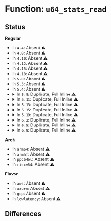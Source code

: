 # Function: <code>u64_stats_read</code>

## Status
<b>Regular</b>
<ul>
<li>
In <code>4.4</code>: Absent ⚠️
</li>
<li>
In <code>4.8</code>: Absent ⚠️
</li>
<li>
In <code>4.10</code>: Absent ⚠️
</li>
<li>
In <code>4.13</code>: Absent ⚠️
</li>
<li>
In <code>4.15</code>: Absent ⚠️
</li>
<li>
In <code>4.18</code>: Absent ⚠️
</li>
<li>
In <code>5.0</code>: Absent ⚠️
</li>
<li>
In <code>5.3</code>: Absent ⚠️
</li>
<li>
In <code>5.4</code>: Absent ⚠️
</li>
<li>
<details>
<summary>In <code>5.8</code>: Duplicate, Full Inline ⚠️</summary>

**Collision:** Static Duplication

**Inline:** Full

**Transformation:** False

**Instances:**

```
In drivers/net/loopback.c (ffffffff8187e8de)
Location: include/linux/u64_stats_sync.h:81
Inline: True
Inline callers:
  - drivers/net/loopback.c:dev_lstats_read
  - drivers/net/loopback.c:dev_lstats_read
```
```
In drivers/net/phy/mdio_bus.c (ffffffff81886251)
Location: include/linux/u64_stats_sync.h:81
Inline: True
Inline callers:
  - drivers/net/phy/mdio_bus.c:mdio_bus_device_stat_field_show
  - drivers/net/phy/mdio_bus.c:mdio_bus_stat_field_show
  - drivers/net/phy/mdio_bus.c:mdio_bus_stat_field_show
```
```
In drivers/net/tun.c (ffffffff8188a0c9)
Location: include/linux/u64_stats_sync.h:81
Inline: True
Inline callers:
  - drivers/net/tun.c:tun_net_get_stats64
  - drivers/net/tun.c:tun_net_get_stats64
  - drivers/net/tun.c:tun_net_get_stats64
  - drivers/net/tun.c:tun_net_get_stats64
```
</details>
</li>
<li>
<details>
<summary>In <code>5.11</code>: Duplicate, Full Inline ⚠️</summary>

**Collision:** Static Duplication

**Inline:** Full

**Transformation:** False

**Instances:**

```
In drivers/net/loopback.c (ffffffff8188ce5e)
Location: include/linux/u64_stats_sync.h:81
Inline: True
Inline callers:
  - drivers/net/loopback.c:dev_lstats_read
  - drivers/net/loopback.c:dev_lstats_read
```
```
In drivers/net/phy/mdio_bus.c (ffffffff81894701)
Location: include/linux/u64_stats_sync.h:81
Inline: True
Inline callers:
  - drivers/net/phy/mdio_bus.c:mdio_bus_device_stat_field_show
  - drivers/net/phy/mdio_bus.c:mdio_bus_stat_field_show
  - drivers/net/phy/mdio_bus.c:mdio_bus_stat_field_show
```
</details>
</li>
<li>
<details>
<summary>In <code>5.13</code>: Duplicate, Full Inline ⚠️</summary>

**Collision:** Static Duplication

**Inline:** Full

**Transformation:** False

**Instances:**

```
In drivers/net/loopback.c (ffffffff8186f7ae)
Location: include/linux/u64_stats_sync.h:81
Inline: True
Inline callers:
  - drivers/net/loopback.c:dev_lstats_read
  - drivers/net/loopback.c:dev_lstats_read
```
```
In drivers/net/phy/mdio_bus.c (ffffffff81877004)
Location: include/linux/u64_stats_sync.h:81
Inline: True
Inline callers:
  - drivers/net/phy/mdio_bus.c:mdio_bus_device_stat_field_show
  - drivers/net/phy/mdio_bus.c:mdio_bus_stat_field_show
  - drivers/net/phy/mdio_bus.c:mdio_bus_stat_field_show
```
```
In net/ipv6/seg6_local.c (ffffffff81b7d345)
Location: include/linux/u64_stats_sync.h:81
Inline: True
Inline callers:
  - net/ipv6/seg6_local.c:put_nla_counters
  - net/ipv6/seg6_local.c:put_nla_counters
  - net/ipv6/seg6_local.c:put_nla_counters
```
</details>
</li>
<li>
<details>
<summary>In <code>5.15</code>: Duplicate, Full Inline ⚠️</summary>

**Collision:** Static Duplication

**Inline:** Full

**Transformation:** False

**Instances:**

```
In kernel/bpf/syscall.c (ffffffff8122d14b)
Location: include/linux/u64_stats_sync.h:81
Inline: True
Inline callers:
  - kernel/bpf/syscall.c:bpf_prog_get_stats
  - kernel/bpf/syscall.c:bpf_prog_get_stats
  - kernel/bpf/syscall.c:bpf_prog_get_stats
```
```
In drivers/net/loopback.c (ffffffff818ffcff)
Location: include/linux/u64_stats_sync.h:81
Inline: True
Inline callers:
  - drivers/net/loopback.c:dev_lstats_read
  - drivers/net/loopback.c:dev_lstats_read
```
```
In drivers/net/phy/mdio_bus.c (ffffffff81907cf5)
Location: include/linux/u64_stats_sync.h:81
Inline: True
Inline callers:
  - drivers/net/phy/mdio_bus.c:mdio_bus_device_stat_field_show
  - drivers/net/phy/mdio_bus.c:mdio_bus_stat_field_show
  - drivers/net/phy/mdio_bus.c:mdio_bus_stat_field_show
```
```
In net/ipv6/seg6_local.c (ffffffff81c48502)
Location: include/linux/u64_stats_sync.h:81
Inline: True
Inline callers:
  - net/ipv6/seg6_local.c:put_nla_counters
  - net/ipv6/seg6_local.c:put_nla_counters
  - net/ipv6/seg6_local.c:put_nla_counters
```
</details>
</li>
<li>
<details>
<summary>In <code>5.19</code>: Duplicate, Full Inline ⚠️</summary>

**Collision:** Static Duplication

**Inline:** Full

**Transformation:** False

**Instances:**

```
In kernel/bpf/syscall.c (ffffffff8126f5ab)
Location: include/linux/u64_stats_sync.h:81
Inline: True
Inline callers:
  - kernel/bpf/syscall.c:bpf_prog_get_stats
  - kernel/bpf/syscall.c:bpf_prog_get_stats
  - kernel/bpf/syscall.c:bpf_prog_get_stats
```
```
In drivers/net/loopback.c (ffffffff81a51616)
Location: include/linux/u64_stats_sync.h:81
Inline: True
Inline callers:
  - drivers/net/loopback.c:dev_lstats_read
  - drivers/net/loopback.c:dev_lstats_read
```
```
In drivers/net/phy/mdio_bus.c (ffffffff81a5adf5)
Location: include/linux/u64_stats_sync.h:81
Inline: True
Inline callers:
  - drivers/net/phy/mdio_bus.c:mdio_bus_device_stat_field_show
  - drivers/net/phy/mdio_bus.c:mdio_bus_stat_field_show
  - drivers/net/phy/mdio_bus.c:mdio_bus_stat_field_show
```
```
In net/core/gen_stats.c (ffffffff81c029e5)
Location: include/linux/u64_stats_sync.h:81
Inline: True
```
```
In net/core/gen_estimator.c (ffffffff81c0366c)
Location: include/linux/u64_stats_sync.h:81
Inline: True
Inline callers:
  - net/core/gen_estimator.c:gen_new_estimator
  - net/core/gen_estimator.c:gen_new_estimator
  - net/core/gen_estimator.c:est_timer
  - net/core/gen_estimator.c:est_timer
```
```
In net/ipv6/seg6_local.c (ffffffff81de7a31)
Location: include/linux/u64_stats_sync.h:81
Inline: True
Inline callers:
  - net/ipv6/seg6_local.c:put_nla_counters
  - net/ipv6/seg6_local.c:put_nla_counters
  - net/ipv6/seg6_local.c:put_nla_counters
```
</details>
</li>
<li>
<details>
<summary>In <code>6.2</code>: Duplicate, Full Inline ⚠️</summary>

**Collision:** Static Duplication

**Inline:** Full

**Transformation:** False

**Instances:**

```
In kernel/bpf/syscall.c (ffffffff812c5a97)
Location: include/linux/u64_stats_sync.h:77
Inline: True
Inline callers:
  - kernel/bpf/syscall.c:bpf_prog_get_stats
  - kernel/bpf/syscall.c:bpf_prog_get_stats
  - kernel/bpf/syscall.c:bpf_prog_get_stats
```
```
In drivers/spi/spi.c (ffffffff81bd4c63)
Location: include/linux/u64_stats_sync.h:77
Inline: True
Inline callers:
  - drivers/spi/spi.c:spi_statistics_transfers_split_maxsize_show
  - drivers/spi/spi.c:spi_statistics_transfer_bytes_histo16_show
  - drivers/spi/spi.c:spi_statistics_transfer_bytes_histo15_show
  - drivers/spi/spi.c:spi_statistics_transfer_bytes_histo14_show
  - drivers/spi/spi.c:spi_statistics_transfer_bytes_histo13_show
  - drivers/spi/spi.c:spi_statistics_transfer_bytes_histo12_show
  - drivers/spi/spi.c:spi_statistics_transfer_bytes_histo11_show
  - drivers/spi/spi.c:spi_statistics_transfer_bytes_histo10_show
  - drivers/spi/spi.c:spi_statistics_transfer_bytes_histo9_show
  - drivers/spi/spi.c:spi_statistics_transfer_bytes_histo8_show
  - drivers/spi/spi.c:spi_statistics_transfer_bytes_histo7_show
  - drivers/spi/spi.c:spi_statistics_transfer_bytes_histo6_show
  - drivers/spi/spi.c:spi_statistics_transfer_bytes_histo5_show
  - drivers/spi/spi.c:spi_statistics_transfer_bytes_histo4_show
  - drivers/spi/spi.c:spi_statistics_transfer_bytes_histo3_show
  - drivers/spi/spi.c:spi_statistics_transfer_bytes_histo2_show
  - drivers/spi/spi.c:spi_statistics_transfer_bytes_histo1_show
  - drivers/spi/spi.c:spi_statistics_transfer_bytes_histo0_show
  - drivers/spi/spi.c:spi_statistics_bytes_tx_show
  - drivers/spi/spi.c:spi_statistics_bytes_rx_show
  - drivers/spi/spi.c:spi_statistics_bytes_show
  - drivers/spi/spi.c:spi_statistics_spi_async_show
  - drivers/spi/spi.c:spi_statistics_spi_sync_immediate_show
  - drivers/spi/spi.c:spi_statistics_spi_sync_show
  - drivers/spi/spi.c:spi_statistics_timedout_show
  - drivers/spi/spi.c:spi_statistics_errors_show
  - drivers/spi/spi.c:spi_statistics_transfers_show
  - drivers/spi/spi.c:spi_statistics_messages_show
```
```
In drivers/net/loopback.c (ffffffff81bdaad3)
Location: include/linux/u64_stats_sync.h:77
Inline: True
Inline callers:
  - drivers/net/loopback.c:dev_lstats_read
  - drivers/net/loopback.c:dev_lstats_read
```
```
In drivers/net/phy/mdio_bus.c (ffffffff81be5725)
Location: include/linux/u64_stats_sync.h:77
Inline: True
Inline callers:
  - drivers/net/phy/mdio_bus.c:mdio_bus_device_stat_field_show
  - drivers/net/phy/mdio_bus.c:mdio_bus_stat_field_show
  - drivers/net/phy/mdio_bus.c:mdio_bus_stat_field_show
```
```
In net/core/gen_stats.c (ffffffff81db1ea5)
Location: include/linux/u64_stats_sync.h:77
Inline: True
```
```
In net/core/gen_estimator.c (ffffffff81db2c5c)
Location: include/linux/u64_stats_sync.h:77
Inline: True
Inline callers:
  - net/core/gen_estimator.c:gen_new_estimator
  - net/core/gen_estimator.c:gen_new_estimator
  - net/core/gen_estimator.c:est_timer
  - net/core/gen_estimator.c:est_timer
```
```
In net/core/dev.c (ffffffff81dc171f)
Location: include/linux/u64_stats_sync.h:77
Inline: True
Inline callers:
  - net/core/dev.c:dev_fetch_sw_netstats
  - net/core/dev.c:dev_fetch_sw_netstats
  - net/core/dev.c:dev_fetch_sw_netstats
  - net/core/dev.c:dev_fetch_sw_netstats
```
```
In net/core/drop_monitor.c (ffffffff81e25ed4)
Location: include/linux/u64_stats_sync.h:77
Inline: True
Inline callers:
  - net/core/drop_monitor.c:net_dm_cmd_stats_get
  - net/core/drop_monitor.c:net_dm_cmd_stats_get
  - net/core/drop_monitor.c:net_dm_cmd_stats_get
  - net/core/drop_monitor.c:net_dm_cmd_stats_get
```
```
In net/core/devlink.c (ffffffff81e39623)
Location: include/linux/u64_stats_sync.h:77
Inline: True
Inline callers:
  - net/core/devlink.c:devlink_nl_trap_group_fill
  - net/core/devlink.c:devlink_nl_trap_group_fill
  - net/core/devlink.c:devlink_nl_trap_fill
  - net/core/devlink.c:devlink_nl_trap_fill
  - net/core/devlink.c:devlink_trap_stats_read
  - net/core/devlink.c:devlink_trap_stats_read
```
```
In net/ipv6/seg6_local.c (ffffffff81fbbbfd)
Location: include/linux/u64_stats_sync.h:77
Inline: True
Inline callers:
  - net/ipv6/seg6_local.c:put_nla_counters
  - net/ipv6/seg6_local.c:put_nla_counters
  - net/ipv6/seg6_local.c:put_nla_counters
```
</details>
</li>
<li>
<details>
<summary>In <code>6.5</code>: Duplicate, Full Inline ⚠️</summary>

**Collision:** Static Duplication

**Inline:** Full

**Transformation:** False

**Instances:**

```
In kernel/bpf/syscall.c (ffffffff812ecba7)
Location: include/linux/u64_stats_sync.h:77
Inline: True
Inline callers:
  - kernel/bpf/syscall.c:bpf_prog_get_stats
  - kernel/bpf/syscall.c:bpf_prog_get_stats
  - kernel/bpf/syscall.c:bpf_prog_get_stats
```
```
In drivers/spi/spi.c (ffffffff81c29b5c)
Location: include/linux/u64_stats_sync.h:77
Inline: True
Inline callers:
  - drivers/spi/spi.c:spi_emit_pcpu_stats
```
```
In drivers/net/loopback.c (ffffffff81c31573)
Location: include/linux/u64_stats_sync.h:77
Inline: True
Inline callers:
  - drivers/net/loopback.c:dev_lstats_read
  - drivers/net/loopback.c:dev_lstats_read
```
```
In drivers/net/phy/mdio_bus.c (ffffffff81c3d147)
Location: include/linux/u64_stats_sync.h:77
Inline: True
Inline callers:
  - drivers/net/phy/mdio_bus.c:mdio_bus_device_stat_field_show
  - drivers/net/phy/mdio_bus.c:mdio_bus_stat_field_show
  - drivers/net/phy/mdio_bus.c:mdio_bus_stat_field_show
```
```
In net/core/gen_stats.c (ffffffff81e22475)
Location: include/linux/u64_stats_sync.h:77
Inline: True
```
```
In net/core/gen_estimator.c (ffffffff81e2322c)
Location: include/linux/u64_stats_sync.h:77
Inline: True
Inline callers:
  - net/core/gen_estimator.c:gen_new_estimator
  - net/core/gen_estimator.c:gen_new_estimator
  - net/core/gen_estimator.c:est_timer
  - net/core/gen_estimator.c:est_timer
```
```
In net/core/dev.c (ffffffff81e30f3f)
Location: include/linux/u64_stats_sync.h:77
Inline: True
Inline callers:
  - net/core/dev.c:dev_fetch_sw_netstats
  - net/core/dev.c:dev_fetch_sw_netstats
  - net/core/dev.c:dev_fetch_sw_netstats
  - net/core/dev.c:dev_fetch_sw_netstats
```
```
In net/core/drop_monitor.c (ffffffff81e9b474)
Location: include/linux/u64_stats_sync.h:77
Inline: True
Inline callers:
  - net/core/drop_monitor.c:net_dm_cmd_stats_get
  - net/core/drop_monitor.c:net_dm_cmd_stats_get
  - net/core/drop_monitor.c:net_dm_cmd_stats_get
  - net/core/drop_monitor.c:net_dm_cmd_stats_get
```
```
In net/ipv6/seg6_local.c (ffffffff8201c4fd)
Location: include/linux/u64_stats_sync.h:77
Inline: True
Inline callers:
  - net/ipv6/seg6_local.c:put_nla_counters
  - net/ipv6/seg6_local.c:put_nla_counters
  - net/ipv6/seg6_local.c:put_nla_counters
```
```
In net/devlink/leftover.c (ffffffff8203bf29)
Location: include/linux/u64_stats_sync.h:77
Inline: True
Inline callers:
  - net/devlink/leftover.c:devlink_nl_trap_group_fill
  - net/devlink/leftover.c:devlink_nl_trap_group_fill
  - net/devlink/leftover.c:devlink_nl_trap_fill
  - net/devlink/leftover.c:devlink_nl_trap_fill
  - net/devlink/leftover.c:devlink_trap_stats_read
  - net/devlink/leftover.c:devlink_trap_stats_read
```
</details>
</li>
<li>
<details>
<summary>In <code>6.8</code>: Duplicate, Full Inline ⚠️</summary>

**Collision:** Static Duplication

**Inline:** Full

**Transformation:** False

**Instances:**

```
In kernel/bpf/syscall.c (ffffffff8130b357)
Location: include/linux/u64_stats_sync.h:77
Inline: True
Inline callers:
  - kernel/bpf/syscall.c:bpf_prog_get_stats
  - kernel/bpf/syscall.c:bpf_prog_get_stats
  - kernel/bpf/syscall.c:bpf_prog_get_stats
```
```
In drivers/spi/spi.c (ffffffff81cdc3ac)
Location: include/linux/u64_stats_sync.h:77
Inline: True
Inline callers:
  - drivers/spi/spi.c:spi_emit_pcpu_stats
```
```
In drivers/net/loopback.c (ffffffff81ce43f3)
Location: include/linux/u64_stats_sync.h:77
Inline: True
Inline callers:
  - drivers/net/loopback.c:dev_lstats_read
  - drivers/net/loopback.c:dev_lstats_read
```
```
In drivers/net/phy/mdio_bus.c (ffffffff81cf24f7)
Location: include/linux/u64_stats_sync.h:77
Inline: True
Inline callers:
  - drivers/net/phy/mdio_bus.c:mdio_bus_device_stat_field_show
  - drivers/net/phy/mdio_bus.c:mdio_bus_stat_field_show
  - drivers/net/phy/mdio_bus.c:mdio_bus_stat_field_show
```
```
In drivers/net/virtio_net.c (ffffffff81d01353)
Location: include/linux/u64_stats_sync.h:77
Inline: True
Inline callers:
  - drivers/net/virtio_net.c:virtnet_get_ethtool_stats
  - drivers/net/virtio_net.c:virtnet_get_ethtool_stats
  - drivers/net/virtio_net.c:virtnet_stats
  - drivers/net/virtio_net.c:virtnet_stats
  - drivers/net/virtio_net.c:virtnet_stats
  - drivers/net/virtio_net.c:virtnet_stats
  - drivers/net/virtio_net.c:virtnet_stats
  - drivers/net/virtio_net.c:virtnet_stats
  - drivers/net/virtio_net.c:virtnet_poll
  - drivers/net/virtio_net.c:virtnet_poll
```
```
In net/core/gen_stats.c (ffffffff81ee03b5)
Location: include/linux/u64_stats_sync.h:77
Inline: True
```
```
In net/core/gen_estimator.c (ffffffff81ee119a)
Location: include/linux/u64_stats_sync.h:77
Inline: True
Inline callers:
  - net/core/gen_estimator.c:gen_new_estimator
  - net/core/gen_estimator.c:gen_new_estimator
  - net/core/gen_estimator.c:est_timer
  - net/core/gen_estimator.c:est_timer
```
```
In net/core/dev.c (ffffffff81eef63f)
Location: include/linux/u64_stats_sync.h:77
Inline: True
Inline callers:
  - net/core/dev.c:dev_fetch_sw_netstats
  - net/core/dev.c:dev_fetch_sw_netstats
  - net/core/dev.c:dev_fetch_sw_netstats
  - net/core/dev.c:dev_fetch_sw_netstats
```
```
In net/core/drop_monitor.c (ffffffff81f5dbe4)
Location: include/linux/u64_stats_sync.h:77
Inline: True
Inline callers:
  - net/core/drop_monitor.c:net_dm_cmd_stats_get
  - net/core/drop_monitor.c:net_dm_cmd_stats_get
  - net/core/drop_monitor.c:net_dm_cmd_stats_get
  - net/core/drop_monitor.c:net_dm_cmd_stats_get
```
```
In net/ipv6/seg6_local.c (ffffffff820eb4cd)
Location: include/linux/u64_stats_sync.h:77
Inline: True
Inline callers:
  - net/ipv6/seg6_local.c:put_nla_counters
  - net/ipv6/seg6_local.c:put_nla_counters
  - net/ipv6/seg6_local.c:put_nla_counters
```
```
In net/devlink/trap.c (ffffffff82115479)
Location: include/linux/u64_stats_sync.h:77
Inline: True
Inline callers:
  - net/devlink/trap.c:devlink_nl_trap_group_fill
  - net/devlink/trap.c:devlink_nl_trap_group_fill
  - net/devlink/trap.c:devlink_nl_trap_fill
  - net/devlink/trap.c:devlink_nl_trap_fill
  - net/devlink/trap.c:devlink_trap_stats_read
  - net/devlink/trap.c:devlink_trap_stats_read
```
</details>
</li>
</ul>
<b>Arch</b>
<ul>
<li>
In <code>arm64</code>: Absent ⚠️
</li>
<li>
In <code>armhf</code>: Absent ⚠️
</li>
<li>
In <code>ppc64el</code>: Absent ⚠️
</li>
<li>
In <code>riscv64</code>: Absent ⚠️
</li>
</ul>
<b>Flavor</b>
<ul>
<li>
In <code>aws</code>: Absent ⚠️
</li>
<li>
In <code>azure</code>: Absent ⚠️
</li>
<li>
In <code>gcp</code>: Absent ⚠️
</li>
<li>
In <code>lowlatency</code>: Absent ⚠️
</li>
</ul>

## Differences
